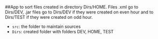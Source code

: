 ##App to sort files created in directory Dirs/HOME. Files .xml go to  Dirs/DEV, .jar files go to Dirs/DEV if they were created on even hour and to Dirs/TEST if they were created on odd hour.


- `src`: the folder to maintain sources
- `Dirs`: created folder with folders DEV, HOME, TEST
